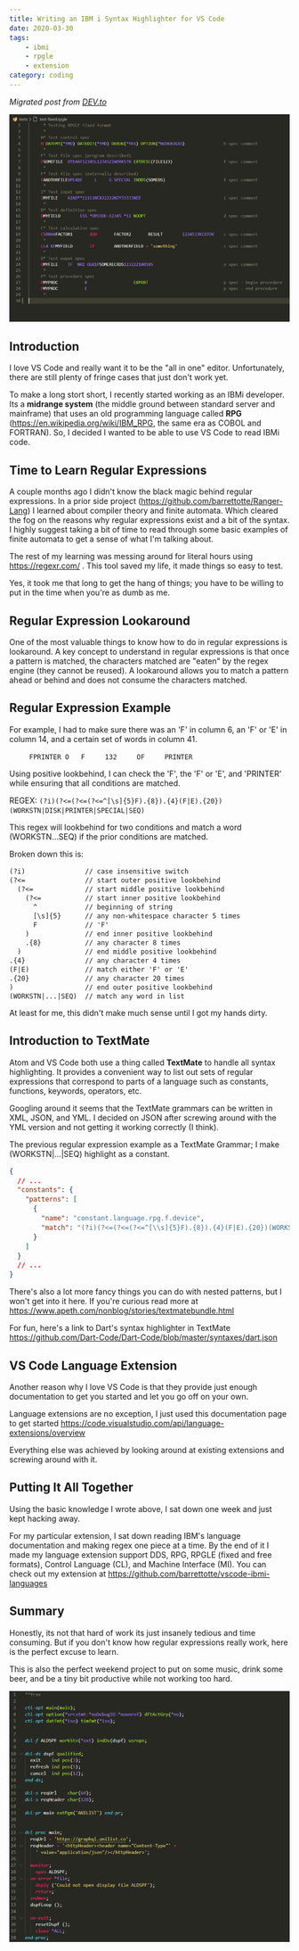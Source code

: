```yaml
---
title: Writing an IBM i Syntax Highlighter for VS Code
date: 2020-03-30
tags:
    - ibmi
    - rpgle
    - extension
category: coding
---
```


*Migrated post from [DEV.to](https://dev.to/barrettotte/writing-an-ibmi-syntax-highlighter-for-vs-code-4h0j)*

![header.PNG](header.PNG)

## Introduction

I love VS Code and really want it to be the "all in one" editor.
Unfortunately, there are still plenty of fringe cases that just don't work yet.

To make a long stort short, I recently started working as an IBMi developer. Its a **midrange system** (the middle ground between standard server and mainframe) that uses an old programming language called **RPG** (https://en.wikipedia.org/wiki/IBM_RPG, the same era as COBOL and FORTRAN).
So, I decided I wanted to be able to use VS Code to read IBMi code.

## Time to Learn Regular Expressions

A couple months ago I didn't know the black magic behind regular expressions.
In a prior side project (https://github.com/barrettotte/Ranger-Lang) I learned about compiler theory and finite automata. 
Which cleared the fog on the reasons why regular expressions exist and a bit of the syntax. I highly suggest taking a bit of time to read through some basic examples of finite automata to get a sense of what I'm talking about.

The rest of my learning was messing around for literal hours using https://regexr.com/ . This tool saved my life, it made things so easy to test.

Yes, it took me that long to get the hang of things; you have to be willing to put in the time when you're as dumb as me.

## Regular Expression Lookaround

One of the most valuable things to know how to do in regular expressions is lookaround.
A key concept to understand in regular expressions is that once a pattern is matched, the characters matched are "eaten" by the regex engine (they cannot be reused).
A lookaround allows you to match a pattern ahead or behind and does not consume the characters matched.

## Regular Expression Example

For example,
I had to make sure there was an 'F' in column 6, an 'F' or 'E' in column 14, and a certain set of words in column 41.

`     FPRINTER O   F     132     OF     PRINTER`

Using positive lookbehind, I can check the 'F', the 'F' or 'E', and 'PRINTER' while ensuring that all conditions are matched.

REGEX: `(?i)(?<=(?<=(?<=^[\s]{5}F).{8}).{4}(F|E).{20})(WORKSTN|DISK|PRINTER|SPECIAL|SEQ)`

This regex will lookbehind for two conditions and match a word (WORKSTN...SEQ) if the prior conditions are matched.

Broken down this is:

```text
(?i)               // case insensitive switch
(?<=               // start outer positive lookbehind
  (?<=             // start middle positive lookbehind 
    (?<=           // start inner positive lookbehind
      ^            // beginning of string
      [\s]{5}      // any non-whitespace character 5 times
      F            // 'F'
    )              // end inner positive lookbehind
    .{8}           // any character 8 times
  )                // end middle positive lookbehind
.{4}               // any character 4 times
(F|E)              // match either 'F' or 'E'
.{20}              // any character 20 times
)                  // end outer positive lookbehind
(WORKSTN|...|SEQ)  // match any word in list
```

At least for me, this didn't make much sense until I got my hands dirty.

## Introduction to TextMate

Atom and VS Code both use a thing called **TextMate** to handle all syntax highlighting. It provides a convenient way to list out sets of regular expressions that correspond to parts of a language such as constants, functions, keywords, operators, etc.

Googling around it seems that the TextMate grammars can be written in XML, JSON, and YML. I decided on JSON after screwing around with the YML version and not getting it working correctly (I think).

The previous regular expression example as a TextMate Grammar; I make (WORKSTN|...|SEQ) highlight as
a constant.

```json
{
  // ...
  "constants": {
    "patterns": [
      {
        "name": "constant.language.rpg.f.device",
        "match": "(?i)(?<=(?<=(?<=^[\\s]{5}F).{8}).{4}(F|E).{20})(WORKSTN|DISK|PRINTER|SPECIAL|SEQ)"
      }
    ]
  }
  // ...
}
```

There's also a lot more fancy things you can do with nested patterns, but I won't get into it here. If you're curious read more at https://www.apeth.com/nonblog/stories/textmatebundle.html

For fun, here's a link to Dart's syntax highlighter in TextMate https://github.com/Dart-Code/Dart-Code/blob/master/syntaxes/dart.json

## VS Code Language Extension

Another reason why I love VS Code is that they provide just enough documentation to get you started and let you go off on your own.

Language extensions are no exception, I just used this documentation page to get started https://code.visualstudio.com/api/language-extensions/overview

Everything else was achieved by looking around at existing extensions and screwing around with it.

## Putting It All Together

Using the basic knowledge I wrote above, I sat down one week and just kept hacking away.

For my particular extension, I sat down reading IBM's language documentation and making regex one piece at a time.
By the end of it I made my language extension support DDS, RPG, RPGLE (fixed and free formats), Control Language (CL), and Machine Interface (MI).
You can check out my extension at https://github.com/barrettotte/vscode-ibmi-languages

## Summary

Honestly, its not that hard of work its just insanely tedious and time consuming. But if you don't know how regular expressions really work, here is the perfect excuse to learn.

This is also the perfect weekend project to put on some music, drink some beer, and be a tiny bit productive while not working too hard.

![example.PNG](example.PNG)